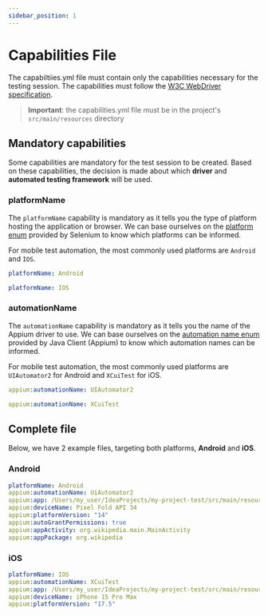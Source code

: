 ```yaml
---
sidebar_position: 1
---
```


# Capabilities File

The capabiltiies.yml file must contain only the capabilities necessary for the testing session.
The capabilities must follow the [W3C WebDriver specification](https://appium.io/docs/en/latest/guides/caps/).

> **Important**: the capabilities.yml file must be in the project's `src/main/resources` directory

## Mandatory capabilities

Some capabilities are mandatory for the test session to be created. Based on these capabilities, the decision is made about which **driver** and **automated testing framework** will be used.

### platformName

The `platformName` capability is mandatory as it tells you the type of platform hosting the application or browser.
We can base ourselves on the [platform enum](https://www.javadoc.io/doc/org.seleniumhq.selenium/selenium-api/latest/org/openqa/selenium/Platform.html) provided by Selenium to know which platforms can be informed.

For mobile test automation, the most commonly used platforms are `Android` and `IOS`.

```yml
platformName: Android
```

```yml
platformName: IOS
```

### automationName

The `automationName` capability is mandatory as it tells you the name of the Appium driver to use.
We can base ourselves on the [automation name enum](https://javadoc.io/doc/io.appium/java-client/latest/io/appium/java_client/remote/AutomationName.html) provided by Java Client (Appium) to know which automation names can be informed.

For mobile test automation, the most commonly used platforms are `UIAutomator2` for Android and `XCuiTest` for iOS.

```yml
appium:automationName: UIAutomator2
```

```yml
appium:automationName: XCuiTest
```

## Complete file

Below, we have 2 example files, targeting both platforms, **Android** and **iOS**.

### Android

```yml
platformName: Android
appium:automationName: UiAutomator2
appium:app: /Users/my_user/IdeaProjects/my-project-test/src/main/resources/wikipedia.apk
appium:deviceName: Pixel Fold API 34
appium:platformVersion: "14"
appium:autoGrantPermissions: true
appium:appActivity: org.wikipedia.main.MainActivity
appium:appPackage: org.wikipedia
```

### iOS

```yml
platformName: IOS
appium:automationName: XCuiTest
appium:app: /Users/my_user/IdeaProjects/my-project-test/src/main/resources/Wikipedia.app
appium:deviceName: iPhone 15 Pro Max
appium:platformVersion: "17.5"
```